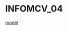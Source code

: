 # INFOMCV_04

[model](https://drive.google.com/drive/folders/1sB6ONwMb0BNAYZyZ9_i_JgbQBLmBit3l?usp=share_link)

